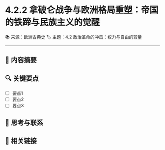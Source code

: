 # 4.2.2 拿破仑战争与欧洲格局重塑：帝国的铁蹄与民族主义的觉醒

📚 来源：欧洲古典史
🏷️ 主题：4.2 政治革命的冲击：权力与自由的较量

---

## 📝 内容摘要

<!-- 在此处添加内容摘要 -->

## 🔍 关键要点

- [ ] 要点1
- [ ] 要点2
- [ ] 要点3

## 💭 思考与联系

<!-- 在此处添加个人思考和与其他知识的联系 -->

## 🔗 相关链接

<!-- 在此处添加相关链接和参考文献 -->

